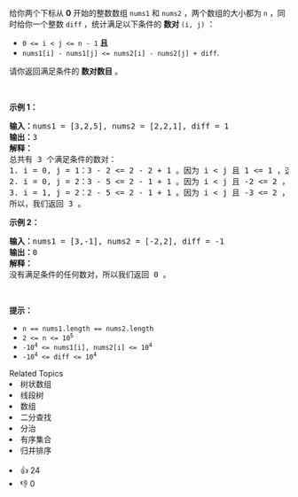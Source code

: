 <p>给你两个下标从 <strong>0</strong>&nbsp;开始的整数数组&nbsp;<code>nums1</code> 和&nbsp;<code>nums2</code>&nbsp;，两个数组的大小都为&nbsp;<code>n</code>&nbsp;，同时给你一个整数&nbsp;<code>diff</code>&nbsp;，统计满足以下条件的&nbsp;<strong>数对&nbsp;</strong><code>(i, j)</code>&nbsp;：</p>

<ul> 
 <li><code>0 &lt;= i &lt; j &lt;= n - 1</code>&nbsp;<b>且</b></li> 
 <li><code>nums1[i] - nums1[j] &lt;= nums2[i] - nums2[j] + diff</code>.</li> 
</ul>

<p>请你返回满足条件的 <strong>数对数目</strong>&nbsp;。</p>

<p>&nbsp;</p>

<p><strong>示例 1：</strong></p>

<pre><b>输入：</b>nums1 = [3,2,5], nums2 = [2,2,1], diff = 1
<b>输出：</b>3
<strong>解释：</strong>
总共有 3 个满足条件的数对：
1. i = 0, j = 1：3 - 2 &lt;= 2 - 2 + 1 。因为 i &lt; j 且 1 &lt;= 1 ，这个数对满足条件。
2. i = 0, j = 2：3 - 5 &lt;= 2 - 1 + 1 。因为 i &lt; j 且 -2 &lt;= 2 ，这个数对满足条件。
3. i = 1, j = 2：2 - 5 &lt;= 2 - 1 + 1 。因为 i &lt; j 且 -3 &lt;= 2 ，这个数对满足条件。
所以，我们返回 3 。
</pre>

<p><strong>示例 2：</strong></p>

<pre><b>输入：</b>nums1 = [3,-1], nums2 = [-2,2], diff = -1
<b>输出：</b>0
<strong>解释：</strong>
没有满足条件的任何数对，所以我们返回 0 。
</pre>

<p>&nbsp;</p>

<p><strong>提示：</strong></p>

<ul> 
 <li><code>n == nums1.length == nums2.length</code></li> 
 <li><code>2 &lt;= n &lt;= 10<sup>5</sup></code></li> 
 <li><code>-10<sup>4</sup> &lt;= nums1[i], nums2[i] &lt;= 10<sup>4</sup></code></li> 
 <li><code>-10<sup>4</sup> &lt;= diff &lt;= 10<sup>4</sup></code></li> 
</ul>

<div><div>Related Topics</div><div><li>树状数组</li><li>线段树</li><li>数组</li><li>二分查找</li><li>分治</li><li>有序集合</li><li>归并排序</li></div></div><br><div><li>👍 24</li><li>👎 0</li></div>